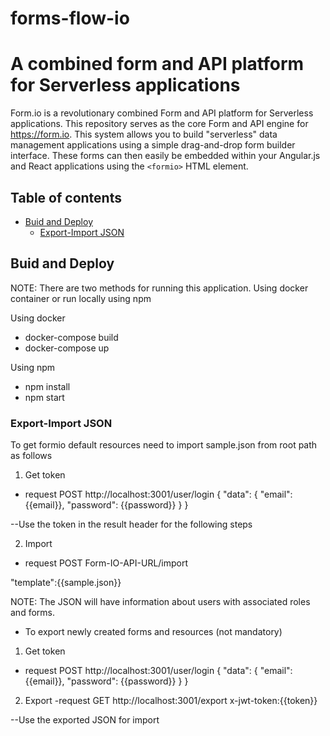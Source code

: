 
# **forms-flow-io**

A combined form and API platform for Serverless applications
============================================================
Form.io is a revolutionary combined Form and API platform for Serverless applications. This repository serves as the core Form and API engine for https://form.io. This system allows you to build "serverless" data management applications using a simple drag-and-drop form builder interface. These forms can then easily be embedded within your Angular.js and React applications using the
```<formio>``` HTML element.

## Table of contents
* [Buid and Deploy](#Buid-and-Deploy)
    * [Export-Import JSON](#Export-Import-JSON)

## Buid and Deploy

NOTE: There are two methods for running this application. Using docker container or run locally           using npm       

Using docker
- docker-compose build
- docker-compose up

Using npm 
- npm install
- npm start 

### Export-Import JSON
 
 To get formio default resources  need to import sample.json from root path as follows

1. Get token

- request POST http://localhost:3001/user/login
{
    "data": {
        "email": {{email}},
        "password": {{password}}
    }
}

--Use the token in the result header for the following steps

2. Import
- request POST Form-IO-API-URL/import

"template":{{sample.json}}

NOTE: The JSON will have information about users with associated roles and forms. 

- To export newly created forms and resources  (not mandatory)

1. Get token

- request POST http://localhost:3001/user/login
{
    "data": {
        "email": {{email}},
        "password": {{password}}
    }
}
2. Export
-request GET http://localhost:3001/export
x-jwt-token:{{token}}

--Use the exported JSON for import

